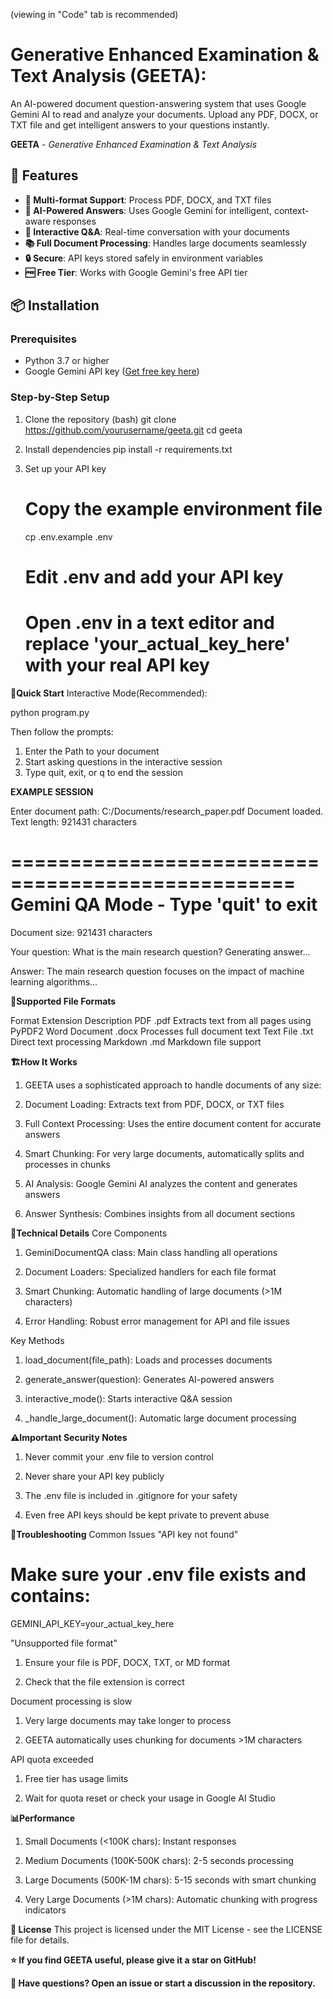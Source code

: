 (viewing in "Code" tab is recommended)

# Generative Enhanced Examination & Text Analysis (GEETA):

An AI-powered document question-answering system that uses Google Gemini AI to read and analyze your documents. Upload any PDF, DOCX, or TXT file and get intelligent answers to your questions instantly.

**GEETA** - *Generative Enhanced Examination & Text Analysis*

## 🚀 Features

- **📄 Multi-format Support**: Process PDF, DOCX, and TXT files
- **🤖 AI-Powered Answers**: Uses Google Gemini for intelligent, context-aware responses
- **💬 Interactive Q&A**: Real-time conversation with your documents
- **📚 Full Document Processing**: Handles large documents seamlessly
- **🔒 Secure**: API keys stored safely in environment variables
- **🆓 Free Tier**: Works with Google Gemini's free API tier

## 📦 Installation

### Prerequisites
- Python 3.7 or higher
- Google Gemini API key ([Get free key here](https://aistudio.google.com/app/apikey))

### Step-by-Step Setup

1. Clone the repository
   (bash)
   git clone https://github.com/yourusername/geeta.git
   cd geeta
   
2. Install dependencies
   pip install -r requirements.txt

3. Set up your API key
   # Copy the example environment file
   cp .env.example .env

   # Edit .env and add your API key
   # Open .env in a text editor and replace 'your_actual_key_here' with your real API key

**🎯Quick Start**
Interactive Mode(Recommended):

python program.py

Then follow the prompts:
1. Enter the Path to your document
2. Start asking questions in the interactive session
3. Type quit, exit, or q to end the session

**EXAMPLE SESSION**

Enter document path: C:/Documents/research_paper.pdf
Document loaded. Text length: 921431 characters

==================================================
Gemini QA Mode - Type 'quit' to exit
==================================================
Document size: 921431 characters

Your question: What is the main research question?
Generating answer...

Answer: The main research question focuses on the impact of machine learning algorithms...

**📁Supported File Formats**

Format	        Extension	                  Description
PDF	              .pdf	        Extracts text from all pages using PyPDF2
Word Document	    .docx	             Processes full document text
Text File	        .txt	               Direct text processing
Markdown	         .md	                Markdown file support


**🏗️How It Works**
1. GEETA uses a sophisticated approach to handle documents of any size:

2. Document Loading: Extracts text from PDF, DOCX, or TXT files

3. Full Context Processing: Uses the entire document content for accurate answers

4. Smart Chunking: For very large documents, automatically splits and processes in chunks

5. AI Analysis: Google Gemini AI analyzes the content and generates answers

6. Answer Synthesis: Combines insights from all document sections

**🔧Technical Details**
Core Components
1. GeminiDocumentQA class: Main class handling all operations

2. Document Loaders: Specialized handlers for each file format

3. Smart Chunking: Automatic handling of large documents (>1M characters)

4. Error Handling: Robust error management for API and file issues

Key Methods
1. load_document(file_path): Loads and processes documents

2. generate_answer(question): Generates AI-powered answers

3. interactive_mode(): Starts interactive Q&A session

4. _handle_large_document(): Automatic large document processing

**⚠️Important Security Notes**
1. Never commit your .env file to version control

2. Never share your API key publicly

3. The .env file is included in .gitignore for your safety

4. Even free API keys should be kept private to prevent abuse

**🐛Troubleshooting**
Common Issues
"API key not found"

# Make sure your .env file exists and contains:
GEMINI_API_KEY=your_actual_key_here

"Unsupported file format"

1. Ensure your file is PDF, DOCX, TXT, or MD format

2. Check that the file extension is correct

Document processing is slow

1. Very large documents may take longer to process

2. GEETA automatically uses chunking for documents >1M characters

API quota exceeded

1. Free tier has usage limits

2. Wait for quota reset or check your usage in Google AI Studio


**📊Performance**
1. Small Documents (<100K chars): Instant responses

2. Medium Documents (100K-500K chars): 2-5 seconds processing

3. Large Documents (500K-1M chars): 5-15 seconds with smart chunking

4. Very Large Documents (>1M chars): Automatic chunking with progress indicators

**📄 License**
This project is licensed under the MIT License - see the LICENSE file for details.



**⭐ If you find GEETA useful, please give it a star on GitHub!**

**💬 Have questions? Open an issue or start a discussion in the repository.**
